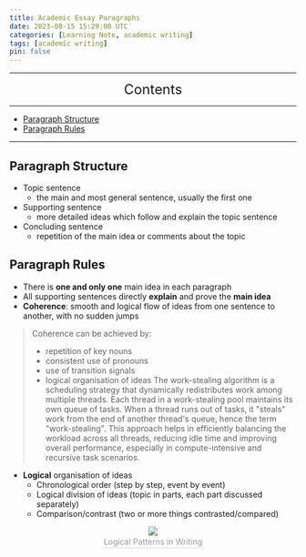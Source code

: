 ```yaml
---
title: Academic Essay Paragraphs
date: 2023-08-15 15:29:00 UTC
categories: [Learning Note, academic writing]
tags: [academic writing]
pin: false
---
```


---
<center><font size='5'> Contents </font></center>

---

<!-- TOC -->
  * [Paragraph Structure](#paragraph-structure)
  * [Paragraph Rules](#paragraph-rules)
<!-- TOC -->

---

## Paragraph Structure

* Topic sentence
   * the main and most general sentence, usually the first one
* Supporting sentence
   * more detailed ideas which follow and explain the topic sentence
* Concluding sentence
   * repetition of the main idea or comments about the topic

## Paragraph Rules

* There is **one and only one** main idea in each paragraph
* All supporting sentences directly **explain** and prove the **main idea**
* **Coherence**: smooth and logical flow of ideas from one sentence to another, with no sudden jumps

>Coherence can be achieved by:
>* repetition of key nouns
>* consistent use of pronouns
>* use of transition signals
>* logical organisation of ideas
   The work-stealing algorithm is a scheduling strategy that dynamically redistributes work among multiple threads. Each thread in a work-stealing pool maintains its own queue of tasks. When a thread runs out of tasks, it "steals" work from the end of another thread's queue, hence the term "work-stealing". This approach helps in efficiently balancing the workload across all threads, reducing idle time and improving overall performance, especially in compute-intensive and recursive task scenarios.

* **Logical** organisation of ideas
   * Chronological order (step by step, event by event)
   * Logical division of ideas (topic in parts, each part discussed separately)
   * Comparison/contrast (two or more things contrasted/compared)

<center>
    <img class="image-style" 
    src="https://i.postimg.cc/GhkNQsds/fe7ddac50422b415d6ffd00e32f08b8.png">
    <br>
    <div style="color:orange; border-bottom: 1px solid #d9d9d9;
    display: inline-block;
    color: #999;
    padding: 2px;">Logical Patterns in Writing</div>
</center>
